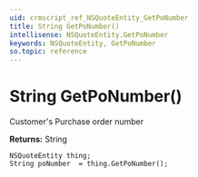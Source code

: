 ```yaml
---
uid: crmscript_ref_NSQuoteEntity_GetPoNumber
title: String GetPoNumber()
intellisense: NSQuoteEntity.GetPoNumber
keywords: NSQuoteEntity, GetPoNumber
so.topic: reference
---
```


# String GetPoNumber()

Customer's Purchase order number

**Returns:** String

```crmscript
NSQuoteEntity thing;
String poNumber  = thing.GetPoNumber();
```

